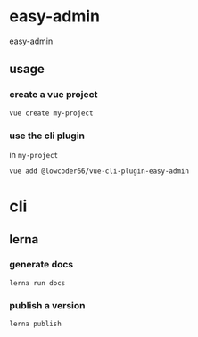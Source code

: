 # easy-admin

easy-admin

## usage

### create a vue project
```vue create my-project```

### use the cli plugin
in `my-project` 

```vue add @lowcoder66/vue-cli-plugin-easy-admin```

# cli

## lerna

### generate docs
```lerna run docs```

### publish a version
```lerna publish```
